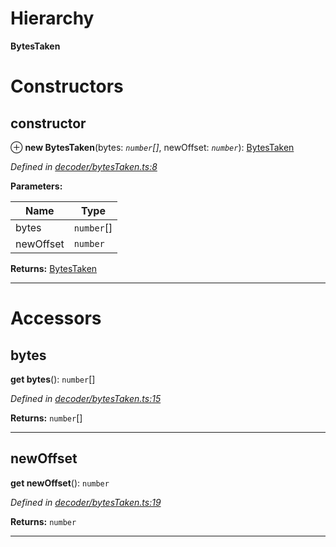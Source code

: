 

# Hierarchy

**BytesTaken**

# Constructors

<a id="constructor"></a>

##  constructor

⊕ **new BytesTaken**(bytes: *`number`[]*, newOffset: *`number`*): [BytesTaken](_decoder_bytestaken_.bytestaken.md)

*Defined in [decoder/bytesTaken.ts:8](https://github.com/paritytech/js-libs/blob/e961645/packages/abi/src/decoder/bytesTaken.ts#L8)*

**Parameters:**

| Name | Type |
| ------ | ------ |
| bytes | `number`[] |
| newOffset | `number` |

**Returns:** [BytesTaken](_decoder_bytestaken_.bytestaken.md)

___

# Accessors

<a id="bytes"></a>

##  bytes

**get bytes**(): `number`[]

*Defined in [decoder/bytesTaken.ts:15](https://github.com/paritytech/js-libs/blob/e961645/packages/abi/src/decoder/bytesTaken.ts#L15)*

**Returns:** `number`[]

___
<a id="newoffset"></a>

##  newOffset

**get newOffset**(): `number`

*Defined in [decoder/bytesTaken.ts:19](https://github.com/paritytech/js-libs/blob/e961645/packages/abi/src/decoder/bytesTaken.ts#L19)*

**Returns:** `number`

___

